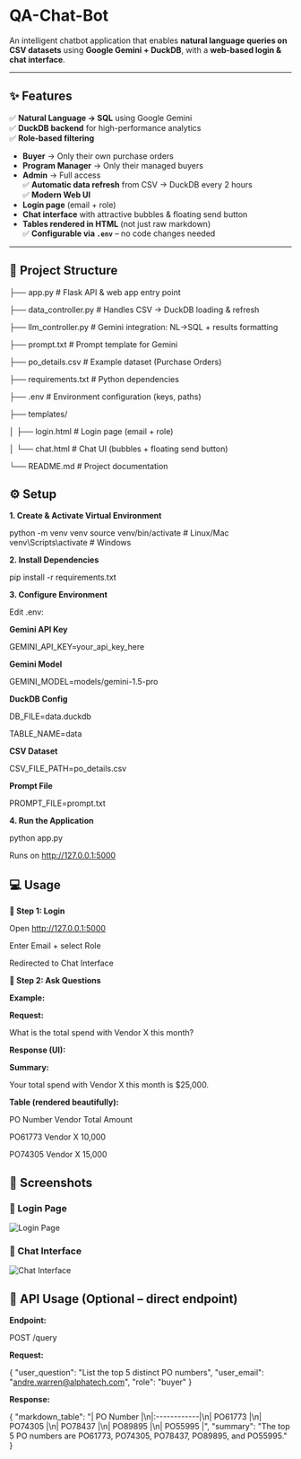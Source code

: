 # QA-Chat-Bot  

An intelligent chatbot application that enables **natural language queries on CSV datasets** using **Google Gemini + DuckDB**, with a **web-based login & chat interface**.  

---

## ✨ Features  

✅ **Natural Language → SQL** using Google Gemini  
✅ **DuckDB backend** for high-performance analytics  
✅ **Role-based filtering**  
   - **Buyer** → Only their own purchase orders  
   - **Program Manager** → Only their managed buyers  
   - **Admin** → Full access  
✅ **Automatic data refresh** from CSV → DuckDB every 2 hours  
✅ **Modern Web UI**  
   - **Login page** (email + role)  
   - **Chat interface** with attractive bubbles & floating send button  
   - **Tables rendered in HTML** (not just raw markdown)  
✅ **Configurable via `.env`** – no code changes needed  

---

## 📂 Project Structure  

├── app.py # Flask API & web app entry point

├── data_controller.py # Handles CSV → DuckDB loading & refresh

├── llm_controller.py # Gemini integration: NL→SQL + results formatting

├── prompt.txt # Prompt template for Gemini

├── po_details.csv # Example dataset (Purchase Orders)

├── requirements.txt # Python dependencies

├── .env # Environment configuration (keys, paths)

├── templates/

│ ├── login.html # Login page (email + role)

│ └── chat.html # Chat UI (bubbles + floating send button)

└── README.md # Project documentation

## ⚙️ Setup  

**1. Create & Activate Virtual Environment**

python -m venv venv
source venv/bin/activate      # Linux/Mac
venv\Scripts\activate         # Windows 

**2. Install Dependencies**

pip install -r requirements.txt

**3. Configure Environment**

Edit .env:

**Gemini API Key**

GEMINI_API_KEY=your_api_key_here

**Gemini Model**

GEMINI_MODEL=models/gemini-1.5-pro

**DuckDB Config**

DB_FILE=data.duckdb

TABLE_NAME=data

**CSV Dataset**

CSV_FILE_PATH=po_details.csv

**Prompt File**

PROMPT_FILE=prompt.txt

**4. Run the Application**

python app.py

Runs on http://127.0.0.1:5000


## 💻 Usage

**🔑 Step 1: Login**

Open http://127.0.0.1:5000

Enter Email + select Role

Redirected to Chat Interface

**💬 Step 2: Ask Questions**

**Example:**

**Request:**

What is the total spend with Vendor X this month?

**Response (UI):**

**Summary:**

Your total spend with Vendor X this month is $25,000.

**Table (rendered beautifully):**

PO Number	  Vendor	      Total Amount

PO61773	     Vendor X	   10,000

PO74305	     Vendor X	   15,000


## 📸 Screenshots

### 🔐 Login Page  
![Login Page](assets/login.png)  

### 💬 Chat Interface  
![Chat Interface](assets/chat.png)

## 📡 API Usage (Optional – direct endpoint)

 **Endpoint:**
 
POST /query

**Request:**

{
  "user_question": "List the top 5 distinct PO numbers",
  "user_email": "andre.warren@alphatech.com",
  "role": "buyer"
}


**Response:**

{
  "markdown_table": "| PO Number   |\n|:------------|\n| PO61773     |\n| PO74305     |\n| PO78437     |\n| PO89895     |\n| PO55995     |",
  "summary": "The top 5 PO numbers are PO61773, PO74305, PO78437, PO89895, and PO55995."
}
